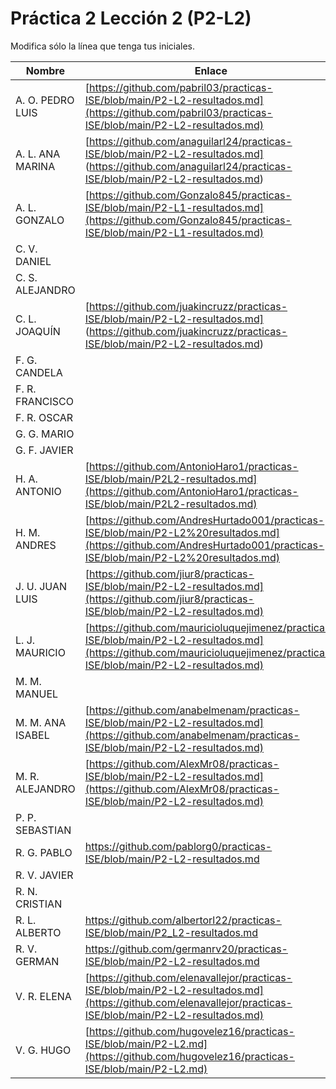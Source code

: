 # Práctica 2 Lección 2 (P2-L2)

Modifica sólo la línea que tenga tus iniciales.

| Nombre       | Enlace                                                                   |
| --------------- | ---------------------------------------------------------- |
| A. O. PEDRO LUIS | [https://github.com/pabril03/practicas-ISE/blob/main/P2-L2-resultados.md](https://github.com/pabril03/practicas-ISE/blob/main/P2-L2-resultados.md)                                                           |
| A. L. ANA MARINA | [https://github.com/anaguilarl24/practicas-ISE/blob/main/P2-L2-resultados.md] (https://github.com/anaguilarl24/practicas-ISE/blob/main/P2-L2-resultados.md)                                                          |
| A. L. GONZALO | [https://github.com/Gonzalo845/practicas-ISE/blob/main/P2-L1-resultados.md](https://github.com/Gonzalo845/practicas-ISE/blob/main/P2-L1-resultados.md)                                                           |
| C. V. DANIEL | <!--enlace-->                                                           |
| C. S. ALEJANDRO | <!--enlace-->                                                           |
| C. L. JOAQUÍN | [https://github.com/juakincruzz/practicas-ISE/blob/main/P2-L2-resultados.md] (https://github.com/juakincruzz/practicas-ISE/blob/main/P2-L2-resultados.md) |
| F. G. CANDELA | <!--enlace-->                                                           |
| F. R. FRANCISCO | <!--enlace-->                                                           |
| F. R. OSCAR | <!--enlace-->                                                           |
| G. G. MARIO | <!--enlace-->                                                           |
| G. F. JAVIER | <!--enlace-->                                                           |
| H. A. ANTONIO | [https://github.com/AntonioHaro1/practicas-ISE/blob/main/P2L2-resultados.md](https://github.com/AntonioHaro1/practicas-ISE/blob/main/P2L2-resultados.md)                                                           |
| H. M. ANDRES | [https://github.com/AndresHurtado001/practicas-ISE/blob/main/P2-L2%20resultados.md](https://github.com/AndresHurtado001/practicas-ISE/blob/main/P2-L2%20resultados.md)                                                          |
| J. U. JUAN LUIS | [https://github.com/jiur8/practicas-ISE/blob/main/P2-L2-resultados.md](https://github.com/jiur8/practicas-ISE/blob/main/P2-L2-resultados.md)                                                       |
| L. J. MAURICIO | [https://github.com/mauricioluquejimenez/practicas-ISE/blob/main/P2-L2-resultados.md](https://github.com/mauricioluquejimenez/practicas-ISE/blob/main/P2-L2-resultados.md)|
| M. M. MANUEL | <!--enlace-->                                                           |
| M. M. ANA ISABEL | [https://github.com/anabelmenam/practicas-ISE/blob/main/P2-L2-resultados.md](https://github.com/anabelmenam/practicas-ISE/blob/main/P2-L2-resultados.md)                                                          |
| M. R. ALEJANDRO | [https://github.com/AlexMr08/practicas-ISE/blob/main/P2-L2-resultados.md](https://github.com/AlexMr08/practicas-ISE/blob/main/P2-L2-resultados.md)                                                           |
| P. P. SEBASTIAN | <!--enlace-->                                                           |
| R. G. PABLO | https://github.com/pablorg0/practicas-ISE/blob/main/P2-L2-resultados.md  |
| R. V. JAVIER | <!--enlace-->                                                           |
| R. N. CRISTIAN | <!--enlace-->                                                           |
| R. L. ALBERTO | https://github.com/albertorl22/practicas-ISE/blob/main/P2_L2-resultados.md |
| R. V. GERMAN |https://github.com/germanrv20/practicas-ISE/blob/main/P2-L2-resultados.md|(https://github.com/germanrv20/practicas-ISE/blob/main/P2-L2-resultados.md)
| V. R. ELENA | [https://github.com/elenavallejor/practicas-ISE/blob/main/P2-L2-resultados.md](https://github.com/elenavallejor/practicas-ISE/blob/main/P2-L2-resultados.md)    |
| V. G. HUGO | [https://github.com/hugovelez16/practicas-ISE/blob/main/P2-L2.md](https://github.com/hugovelez16/practicas-ISE/blob/main/P2-L2.md)|![image](https://github.com/user-attachments/assets/cda0f864-eca4-4e17-8c01-cff159a8474a)
